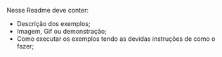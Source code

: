 Nesse Readme deve conter:
 - Descrição dos exemplos;
 - Imagem, Gif ou demonstração;
 - Como executar os exemplos tendo as devidas instruções de como o fazer;
